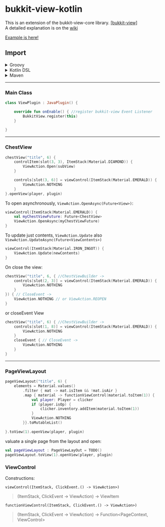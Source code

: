 # bukkit-view-kotlin

This is an extension of the bukkit-view-core library. [[bukkit-view]](https://github.com/typecraft-io/bukkit-view)  
A detailed explanation is on the [wiki](https://github.com/AcogKR/bukkit-view-kotlin/wiki)


[Example is here!](https://github.com/AcogKR/bukkit-view-kotlin/blob/master/plugin/src/main/kotlin/cloud/acog/plugin/BukkitPlugin.kt)

## Import

<details>
<summary>Groovy</summary>

```groovy
repositories {
    mavenCentral()
}

dependencies {
    compileOnly "cloud.acog:bukkit-view-kotlin-core:4.0.0"
}
```
</details>

<details>
<summary>Kotlin DSL</summary>

```kotlin
repositories {
    mavenCentral()
}

dependencies {
    compileOnly("cloud.acog:bukkit-view-kotlin-core:4.0.0")
}
```
</details>

<details>
<summary>Maven</summary>

```xml
<dependencies>
    <dependency>
        <groupId>cloud.acog</groupId>
        <artifactId>bukkit-view-kotlin-core</artifactId>
        <version>4.0.0</version>
        <scope>provided</scope>
    </dependency>
</dependencies>
```
</details>

---

### Main Class

```kotlin
class ViewPlugin : JavaPlugin() {

    override fun onEnable() { //register bukkit-view Event Listener
        BukkitView.register(this)
    }
    
}
```
---
### ChestView
```kotlin
chestView("title", 6) {
    controlItem(slot(3, 3), ItemStack(Material.DIAMOND)) {
        ViewAction.Open(subView)
    }

    controls[slot(3, 6)] = viewControl(ItemStack(Material.EMERALD)) {
        ViewAction.NOTHING
    }
}.openView(player, plugin)
```
To open asynchronously, `ViewAction.OpenAsync(Future<View>)`:
```kotlin
viewControl(ItemStack(Material.EMERALD)) {
    val myChestViewFuture: Future<ChestView>
    ViewAction.OpenAsync(myChestViewFuture)
}
```
To update just contents, `ViewAction.Update` also `ViewAction.UpdateAsync(Future<ViewContents>)`
```kotlin
viewControl(ItemStack(Material.IRON_INGOT)) {
    ViewAction.Update(newContents)
}
```
On close the view:
```kotlin
chestView("title", 6, { //ChestViewBuilder ->
    controls[slot(2, 3)] = viewControl(ItemStack(Material.EMERALD)) {
        ViewAction.NOTHING
    }
}) { // CloseEvent ->
    ViewAction.NOTHING // or ViewAction.REOPEN
}
```
or closeEvent View
```kotlin
chestView("title", 6) { //ChestViewBuilder ->
    controls[slot(1, 8)] = viewControl(ItemStack(Material.EMERALD)) {
        ViewAction.NOTHING
    }
    closeEvent { // CloseEvent ->
        ViewAction.NOTHING
    }
}
```
---
### PageViewLayout
```kotlin
pageViewLayout("title", 6) {
    elements = Material.values()
        .filter { mat -> mat.isItem && !mat.isAir }
        .map { material -> functionViewControl(material.toItem(1)) {
            val player: Player = clicker
            if (player.isOp) {
                clicker.inventory.addItem(material.toItem(1))
            }
            ViewAction.NOTHING
        }}.toMutableList()
    
}.toView(1).openView(player, plugin)
```
valuate a single page from the layout and open:

```kotlin
val pageViewLayout : PageViewLayOut = TODO()
pageViewLayout.toView(1).openView(player, plugin)
```

### ViewControl

Constructions:

`viewControl(ItemStack, ClickEvent.() -> ViewAction>)`

> (ItemStack, ClickEvent -> ViewAction) -> ViewItem

`functionViewControl(ItemStack, ClickEvent.() -> ViewAction>)`  

> (ItemStack, ClickEvent -> ViewAction) -> Function<PageContext, ViewControl>  
